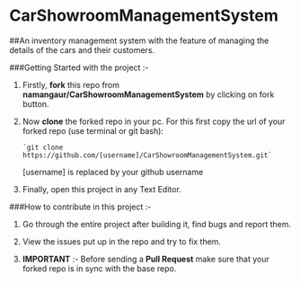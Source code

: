 # CarShowroomManagementSystem
##An inventory management system with the feature of managing the details of the cars and their customers.
 
 
 ###Getting Started with the project :-
 
 1. Firstly, **fork** this repo from **namangaur/CarShowroomManagementSystem** by clicking on fork button.
 
 2. Now **clone** the forked repo in your pc. For this first copy the url of your forked repo (use terminal or git bash):
    
    	`git clone https://github.com/[username]/CarShowroomManagementSystem.git`
    
      [username] is replaced by your github username
   
 3. Finally, open this project in any Text Editor.
 
 
 ###How to contribute in this project :-
 
 1. Go through the entire project after building it, find bugs and report them.
 
 2. View the issues put up in the repo and try to fix them.
 
 3. **IMPORTANT** :- Before sending a **Pull Request** make sure that your forked repo is in sync with the base repo.
